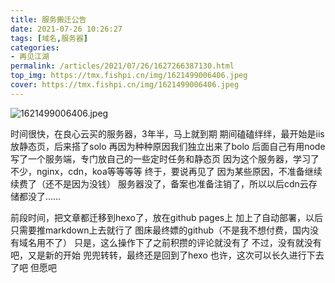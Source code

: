 ```yaml
---
title: 服务搬迁公告
date: 2021-07-26 10:26:27
tags: [域名,服务器]
categories: 
- 再见江湖
permalink: /articles/2021/07/26/1627266387130.html
top_img: https://tmx.fishpi.cn/img/1621499006406.jpeg
cover: https://tmx.fishpi.cn/img/1621499006406.jpeg
---
```

![1621499006406.jpeg](https://tmx.fishpi.cn/img/1621499006406.jpeg)

时间很快，在良心云买的服务器，3年半，马上就到期
期间磕磕绊绊，最开始是iis放静态页，后来搭了solo
再因为种种原因我们独立出来了bolo
后面自己有用node写了一个服务端，专门放自己的一些定时任务和静态页
因为这个服务器，学习了不少，nginx，cdn，koa等等等等
终于，要说再见了
因为某些原因，不准备继续续费了（还不是因为没钱）
服务器没了，备案也准备注销了，所以以后cdn云存储都没了……

前段时间，把文章都迁移到hexo了，放在github pages上
加上了自动部署，以后只需要推markdown上去就行了
图床最终嫖的github（不是我不想付费，国内没有域名用不了）
只是，这么操作下了之前积攒的评论就没有了
不过，没有就没有吧，又是新的开始
兜兜转转，最终还是回到了hexo
也许，这次可以长久进行下去了吧
但愿吧

